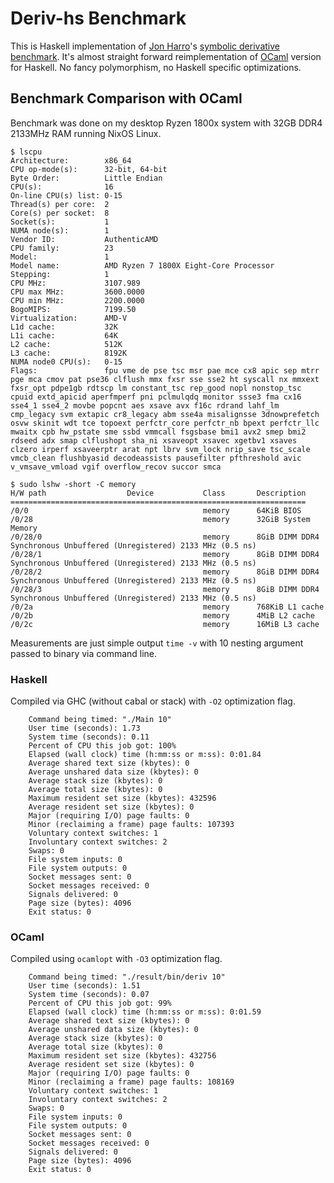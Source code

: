 # Deriv-hs Benchmark

This is Haskell implementation of [Jon Harro]()'s [symbolic derivative benchmark](https://flyingfrogblog.blogspot.com/2017/12/does-reference-counting-really-use-less.html).
It's almost straight forward reimplementation of [OCaml](https://gist.github.com/jdh30/f3d90a65a7abc7c9faf5c0299b002db3)
version for Haskell. No fancy polymorphism, no Haskell specific optimizations.

## Benchmark Comparison with OCaml

Benchmark was done on my desktop Ryzen 1800x system with 32GB DDR4 2133MHz RAM running NixOS Linux.

```
$ lscpu
Architecture:        x86_64
CPU op-mode(s):      32-bit, 64-bit
Byte Order:          Little Endian
CPU(s):              16
On-line CPU(s) list: 0-15
Thread(s) per core:  2
Core(s) per socket:  8
Socket(s):           1
NUMA node(s):        1
Vendor ID:           AuthenticAMD
CPU family:          23
Model:               1
Model name:          AMD Ryzen 7 1800X Eight-Core Processor
Stepping:            1
CPU MHz:             3107.989
CPU max MHz:         3600.0000
CPU min MHz:         2200.0000
BogoMIPS:            7199.50
Virtualization:      AMD-V
L1d cache:           32K
L1i cache:           64K
L2 cache:            512K
L3 cache:            8192K
NUMA node0 CPU(s):   0-15
Flags:               fpu vme de pse tsc msr pae mce cx8 apic sep mtrr pge mca cmov pat pse36 clflush mmx fxsr sse sse2 ht syscall nx mmxext fxsr_opt pdpe1gb rdtscp lm constant_tsc rep_good nopl nonstop_tsc cpuid extd_apicid aperfmperf pni pclmulqdq monitor ssse3 fma cx16 sse4_1 sse4_2 movbe popcnt aes xsave avx f16c rdrand lahf_lm cmp_legacy svm extapic cr8_legacy abm sse4a misalignsse 3dnowprefetch osvw skinit wdt tce topoext perfctr_core perfctr_nb bpext perfctr_llc mwaitx cpb hw_pstate sme ssbd vmmcall fsgsbase bmi1 avx2 smep bmi2 rdseed adx smap clflushopt sha_ni xsaveopt xsavec xgetbv1 xsaves clzero irperf xsaveerptr arat npt lbrv svm_lock nrip_save tsc_scale vmcb_clean flushbyasid decodeassists pausefilter pfthreshold avic v_vmsave_vmload vgif overflow_recov succor smca

$ sudo lshw -short -C memory
H/W path                  Device           Class       Description
==================================================================
/0/0                                       memory      64KiB BIOS
/0/28                                      memory      32GiB System Memory
/0/28/0                                    memory      8GiB DIMM DDR4 Synchronous Unbuffered (Unregistered) 2133 MHz (0.5 ns)
/0/28/1                                    memory      8GiB DIMM DDR4 Synchronous Unbuffered (Unregistered) 2133 MHz (0.5 ns)
/0/28/2                                    memory      8GiB DIMM DDR4 Synchronous Unbuffered (Unregistered) 2133 MHz (0.5 ns)
/0/28/3                                    memory      8GiB DIMM DDR4 Synchronous Unbuffered (Unregistered) 2133 MHz (0.5 ns)
/0/2a                                      memory      768KiB L1 cache
/0/2b                                      memory      4MiB L2 cache
/0/2c                                      memory      16MiB L3 cache
```

Measurements are just simple output `time -v` with 10 nesting argument passed to binary via command line.

### Haskell

Compiled via GHC (without cabal or stack) with `-O2` optimization flag.

```
	Command being timed: "./Main 10"
	User time (seconds): 1.73
	System time (seconds): 0.11
	Percent of CPU this job got: 100%
	Elapsed (wall clock) time (h:mm:ss or m:ss): 0:01.84
	Average shared text size (kbytes): 0
	Average unshared data size (kbytes): 0
	Average stack size (kbytes): 0
	Average total size (kbytes): 0
	Maximum resident set size (kbytes): 432596
	Average resident set size (kbytes): 0
	Major (requiring I/O) page faults: 0
	Minor (reclaiming a frame) page faults: 107393
	Voluntary context switches: 1
	Involuntary context switches: 2
	Swaps: 0
	File system inputs: 0
	File system outputs: 0
	Socket messages sent: 0
	Socket messages received: 0
	Signals delivered: 0
	Page size (bytes): 4096
	Exit status: 0
```

### OCaml

Compiled using `ocamlopt` with `-O3` optimization flag.

```
	Command being timed: "./result/bin/deriv 10"
	User time (seconds): 1.51
	System time (seconds): 0.07
	Percent of CPU this job got: 99%
	Elapsed (wall clock) time (h:mm:ss or m:ss): 0:01.59
	Average shared text size (kbytes): 0
	Average unshared data size (kbytes): 0
	Average stack size (kbytes): 0
	Average total size (kbytes): 0
	Maximum resident set size (kbytes): 432756
	Average resident set size (kbytes): 0
	Major (requiring I/O) page faults: 0
	Minor (reclaiming a frame) page faults: 108169
	Voluntary context switches: 1
	Involuntary context switches: 2
	Swaps: 0
	File system inputs: 0
	File system outputs: 0
	Socket messages sent: 0
	Socket messages received: 0
	Signals delivered: 0
	Page size (bytes): 4096
	Exit status: 0
```
